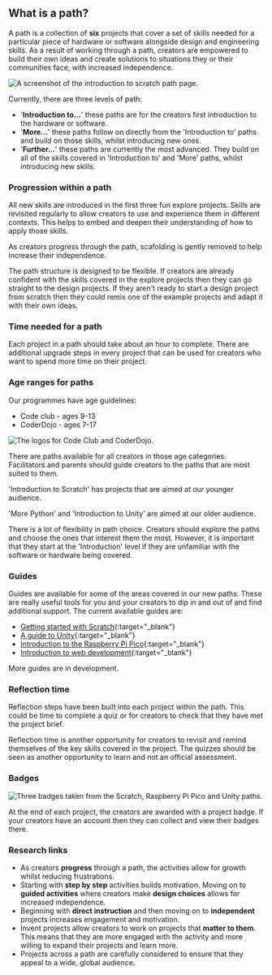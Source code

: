 ## What is a path? 

A path is a collection of **six** projects that cover a set of skills needed for a particular piece of hardware or software alongside design and engineering skills. As a result of working through a path, creators are empowered to build their own ideas and create solutions to situations they or their communities face, with increased independence. 

![A screenshot of the introduction to scratch path page.](images/path.png)

Currently, there are three levels of path:

+ '**Introduction to...**' these paths are for the creators first introduction to the hardware or software. 
+ '**More...**' these paths follow on directly from the 'Introduction to' paths and build on those skills, whilst introducing new ones.
+ '**Further...**' these paths are currently the most advanced. They build on all of the skills covered in 'Introduction to' and 'More' paths, whilst introducing new skills. 

### Progression within a path

All new skills are introduced in the first three fun explore projects. Skills are revisited regularly to allow creators to use and experience them in different contexts. This helps to embed and deepen their understanding of how to apply those skills. 

As creators progress through the path, scafolding is gently removed to help increase their independence. 

The path structure is designed to be flexible. If creators are already confident with the skills covered in the explore projects then they can go straight to the design projects. If they aren't ready to start a design project from scratch then they could remix one of the example projects and adapt it with their own ideas. 

### Time needed for a path

Each project in a path should take about an hour to complete. There are additional upgrade steps in every project that can be used for creators who want to spend more time on their project.

### Age ranges for paths

Our programmes have age guidelines:

+ Code club - ages 9-13
+ CoderDojo - ages 7-17

![The logos for Code Club and CoderDojo.](images/code-dojo-logos.png)

There are paths available for all creators in those age categories. Facilitators and parents should guide creators to the paths that are most suited to them. 

'Introduction to Scratch' has projects that are aimed at our younger audience.

'More Python' and 'Introduction to Unity' are aimed at our older audience. 

There is a lot of flexibility in path choice. Creators should explore the paths and choose the ones that interest them the most. However, it is important that they start at the 'Introduction' level if they are unfamiliar with the software or hardware being covered. 

### Guides

Guides are available for some of the areas covered in our new paths. These are really useful tools for you and your creators to dip in and out of and find additional support. The current available guides are:

+ [Getting started with Scratch](https://projects.raspberrypi.org/en/projects/getting-started-scratch){:target="_blank"}
+ [A guide to Unity](https://projects.raspberrypi.org/en/projects/unity-guide){:target="_blank"}
+ [Introduction to the Raspberry Pi Pico](https://projects.raspberrypi.org/en/projects/introduction-to-the-pico/0){:target="_blank"}
+ [Introduction to web development](https://projects.raspberrypi.org/en/projects/getting-started-web-dev/0){:target="_blank"}

More guides are in development.

### Reflection time

Reflection steps have been built into each project within the path. This could be time to complete a quiz or for creators to check that they have met the project brief.

Reflection time is another opportunity for creators to revisit and remind themselves of the key skills covered in the project. The quizzes should be seen as another opportunity to learn and not an official assessment. 

### Badges

![Three badges taken from the Scratch, Raspberry Pi Pico and Unity paths.](images/badges.png)

At the end of each project, the creators are awarded with a project badge. If your creators have an account then they can collect and view their badges there. 

### Research links

+ As creators **progress** through a path, the activities allow for growth whilst reducing frustrations. 
+ Starting with **step by step** activities builds motivation. Moving on to **guided activities** where creators make **design choices** allows for increased independence.
+ Beginning with **direct instruction** and then moving on to **independent** projects increases engagement and motivation.
+ Invent projects allow creators to work on projects that **matter to them**. This means that they are more engaged with the activity and more willing to expand their projects and learn more. 
+ Projects across a path are carefully considered to ensure that they appeal to a wide, global audience. 





